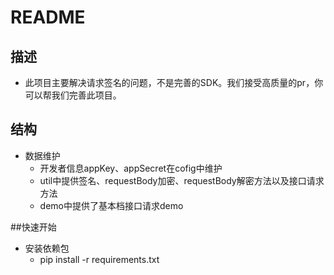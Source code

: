 README
===========

## 描述
+ 此项目主要解决请求签名的问题，不是完善的SDK。我们接受高质量的pr，你可以帮我们完善此项目。



## 结构
+ 数据维护
  - 开发者信息appKey、appSecret在cofig中维护
  - util中提供签名、requestBody加密、requestBody解密方法以及接口请求方法
  - demo中提供了基本档接口请求demo

##快速开始
+ 安装依赖包
  - pip install -r requirements.txt

